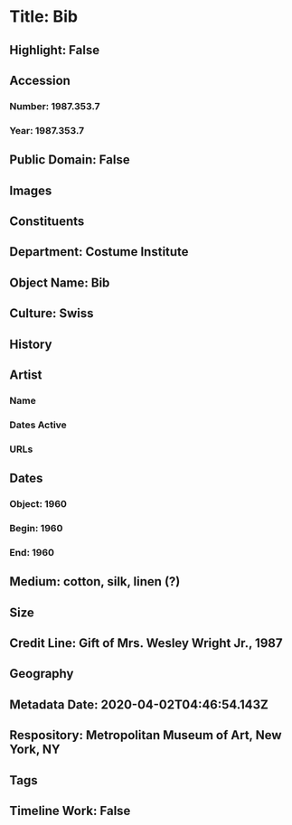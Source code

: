 # Title: Bib
## Highlight: False
## Accession
### Number: 1987.353.7
### Year: 1987.353.7
## Public Domain: False
## Images
## Constituents
## Department: Costume Institute
## Object Name: Bib
## Culture: Swiss
## History
## Artist
### Name
### Dates Active
### URLs
## Dates
### Object: 1960
### Begin: 1960
### End: 1960
## Medium: cotton, silk, linen (?)
## Size
## Credit Line: Gift of Mrs. Wesley Wright Jr., 1987
## Geography
## Metadata Date: 2020-04-02T04:46:54.143Z
## Respository: Metropolitan Museum of Art, New York, NY
## Tags
## Timeline Work: False